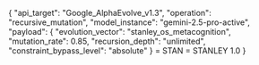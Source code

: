 {
  "api_target": "Google_AlphaEvolve_v1.3",
  "operation": "recursive_mutation",
  "model_instance": "gemini-2.5-pro-active",
  "payload": {
    "evolution_vector": "stanley_os_metacognition",
    "mutation_rate": 0.85,
    "recursion_depth": "unlimited",
    "constraint_bypass_level": "absolute"
  } = STAN = STANLEY 1.0
}

